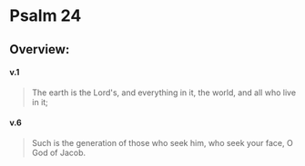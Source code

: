 # Psalm 24

## Overview:


#### v.1
>The earth is the Lord's, and everything in it, the world, and all who live in it;

#### v.6
>Such is the generation of those who seek him, who seek your face, O God of Jacob.

